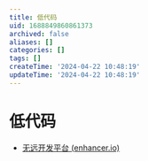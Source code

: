 ```yaml
---
title: 低代码
uid: 1688849860861373
archived: false
aliases: []
categories: []
tags: []
createTime: '2024-04-22 10:48:19'
updateTime: '2024-04-22 10:48:19'
---
```


# 低代码

- [无远开发平台 (enhancer.io)](https://enhancer.io/)
